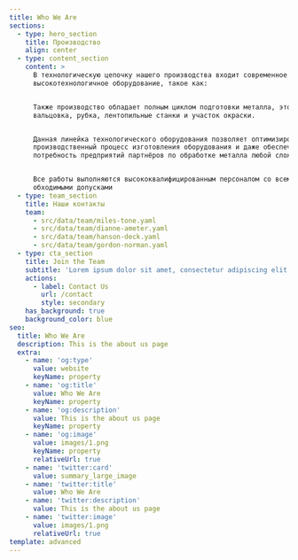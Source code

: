 ```yaml
---
title: Who We Are
sections:
  - type: hero_section
    title: Производство
    align: center
  - type: content_section
    content: >
      В технологическую цепочку нашего производства входит современное
      высокотехнологичное оборудование, такое как:


      Также производство обладает полным циклом подготовки металла, это гибка,
      вальцовка, рубка, лентопильные станки и участок окраски.


      Данная линейка технологического оборудования позволяет оптимизировать 
      производственный процесс изготовления оборудования и даже обеспечить
      потребность предприятий партнёров по обработке металла любой сложности.


      Все работы выполняются высококвалифицированным персоналом со всеми
      обходимыми допусками
  - type: team_section
    title: Наши контакты
    team:
      - src/data/team/miles-tone.yaml
      - src/data/team/dianne-ameter.yaml
      - src/data/team/hanson-deck.yaml
      - src/data/team/gordon-norman.yaml
  - type: cta_section
    title: Join the Team
    subtitle: 'Lorem ipsum dolor sit amet, consectetur adipiscing elit.'
    actions:
      - label: Contact Us
        url: /contact
        style: secondary
    has_background: true
    background_color: blue
seo:
  title: Who We Are
  description: This is the about us page
  extra:
    - name: 'og:type'
      value: website
      keyName: property
    - name: 'og:title'
      value: Who We Are
      keyName: property
    - name: 'og:description'
      value: This is the about us page
      keyName: property
    - name: 'og:image'
      value: images/1.png
      keyName: property
      relativeUrl: true
    - name: 'twitter:card'
      value: summary_large_image
    - name: 'twitter:title'
      value: Who We Are
    - name: 'twitter:description'
      value: This is the about us page
    - name: 'twitter:image'
      value: images/1.png
      relativeUrl: true
template: advanced
---
```

